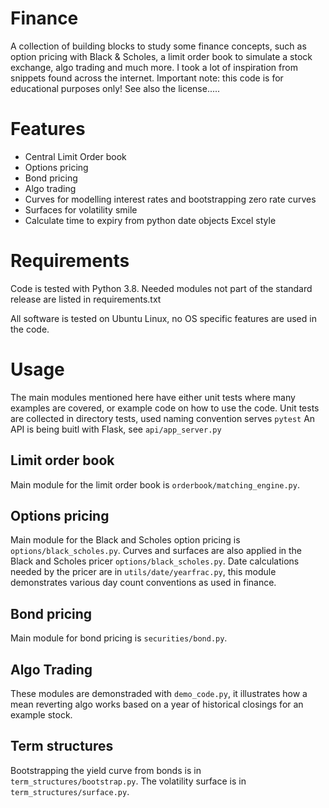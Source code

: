 Finance
=======

A collection of building blocks to study some finance concepts, such as option pricing with Black & Scholes, a limit order book to simulate a stock exchange, algo trading and much more. 
I took a lot of inspiration from snippets found across the internet.
Important note: this code is for educational purposes only! See also the license.....

Features
=========

- Central Limit Order book
- Options pricing
- Bond pricing
- Algo trading
- Curves for modelling interest rates and bootstrapping zero rate curves
- Surfaces for volatility smile
- Calculate time to expiry from python date objects Excel style

Requirements
============

Code is tested with Python 3.8. Needed modules not part of the standard release are listed in requirements.txt


All software is tested on Ubuntu Linux, no OS specific features are used in the code.

Usage
=====

The main modules mentioned here have either unit tests where many examples are covered, or example code on how to use the code.
Unit tests are collected in directory tests, used naming convention serves `pytest`
An API is being buitl with Flask, see `api/app_server.py`

Limit order book
----------------
Main module for the limit order book is `orderbook/matching_engine.py`.

Options pricing
---------------

Main module for the Black and Scholes option pricing is `options/black_scholes.py`.
Curves and surfaces are also applied in the Black and Scholes pricer `options/black_scholes.py`.
Date calculations needed by the pricer are in `utils/date/yearfrac.py`, this module demonstrates various day count conventions as used in finance.

Bond pricing
------------

Main module for bond pricing is `securities/bond.py`.

Algo Trading
------------

These modules are demonstraded with `demo_code.py`, it illustrates how a mean reverting algo works based on a year of historical closings for an example stock.

Term structures
---------------

Bootstrapping the yield curve from bonds is in `term_structures/bootstrap.py`. 
The volatility surface is in `term_structures/surface.py`. 
